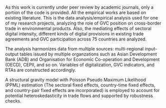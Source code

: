 As this work is currently under peer review by academic journals, only a portion of the code is provided.
All the empirical works are based on existing literature. 
This is the data analysis/empirical analysis used for one of my research projects, analyzing the role of GVC position on cross-border trade in environmental products. Also, the mediating effects of sectoral digital intensity, different kinds of digital provisions in existing trade agreements and GVC participation across 75 countries are analyzed. 

The analysis harmonizes data from multiple sources:  multi-regional input-output tables issued by multiple organzations such as Asian Development Bank (ADB) and Organisation for Economic Co-operation and Development (OECD), CEPII, and so on. Variables of digitalization, GVC indicators, and RTAs are constructed accordingly. 

A structural gravity model with Poisson Pseudo Maximum Likelihood (PPML) estimation (The sectoral fixed effects, country-time fixed effects, and country-pair fixed effects are incorporated) is employed to account for potential heteroskedasticity in trade flows and supported by robustness checks.
